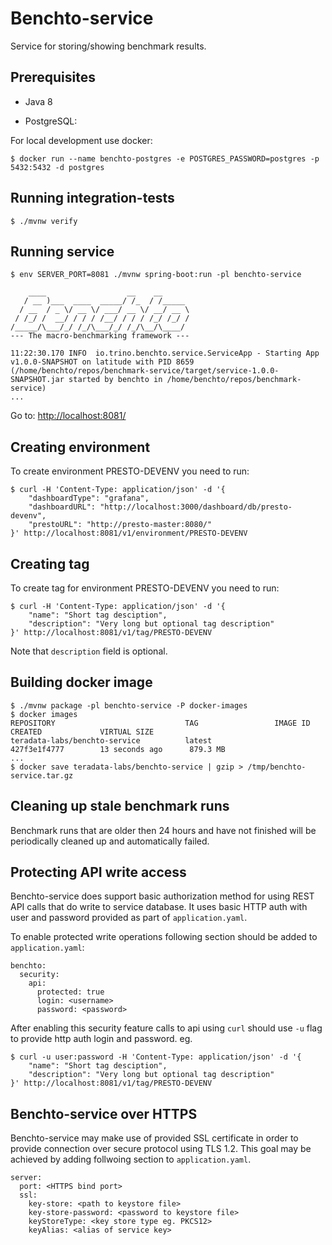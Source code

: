 # Benchto-service

Service for storing/showing benchmark results.

## Prerequisites

* Java 8

* PostgreSQL:

For local development use docker:

```
$ docker run --name benchto-postgres -e POSTGRES_PASSWORD=postgres -p 5432:5432 -d postgres
```

## Running integration-tests

```
$ ./mvnw verify
```

## Running service

```
$ env SERVER_PORT=8081 ./mvnw spring-boot:run -pl benchto-service

    ____                  __    __      
   / __ )___  ____  _____/ /_  / /_____ 
  / __  / _ \/ __ \/ ___/ __ \/ __/ __ \
 / /_/ /  __/ / / / /__/ / / / /_/ /_/ /
/_____/\___/_/ /_/\___/_/ /_/\__/\____/ 
--- The macro-benchmarking framework ---

11:22:30.170 INFO  io.trino.benchto.service.ServiceApp - Starting App v1.0.0-SNAPSHOT on latitude with PID 8659 (/home/benchto/repos/benchmark-service/target/service-1.0.0-SNAPSHOT.jar started by benchto in /home/benchto/repos/benchmark-service)
...
```

Go to: [http://localhost:8081/](http://localhost:8081/)

## Creating environment

To create environment PRESTO-DEVENV you need to run:

```
$ curl -H 'Content-Type: application/json' -d '{
    "dashboardType": "grafana",
    "dashboardURL": "http://localhost:3000/dashboard/db/presto-devenv",
    "prestoURL": "http://presto-master:8080/"
}' http://localhost:8081/v1/environment/PRESTO-DEVENV
```

## Creating tag

To create tag for environment PRESTO-DEVENV you need to run:

```
$ curl -H 'Content-Type: application/json' -d '{
    "name": "Short tag desciption",
    "description": "Very long but optional tag description"
}' http://localhost:8081/v1/tag/PRESTO-DEVENV

```

Note that `description` field is optional.

## Building docker image

```
$ ./mvnw package -pl benchto-service -P docker-images
$ docker images
REPOSITORY                             TAG                 IMAGE ID            CREATED             VIRTUAL SIZE
teradata-labs/benchto-service          latest              427f3e1f4777        13 seconds ago      879.3 MB
...
$ docker save teradata-labs/benchto-service | gzip > /tmp/benchto-service.tar.gz
```

## Cleaning up stale benchmark runs

Benchmark runs that are older then 24 hours and have not finished will be periodically cleaned up and automatically failed.

## Protecting API write access

Benchto-service does support basic authorization method for using REST API calls that do write to service database.
It uses basic HTTP auth with user and password provided as part of `application.yaml`.

To enable protected write operations following section should be added to `application.yaml`:
```
benchto:
  security:
    api:
      protected: true
      login: <username>
      password: <password>
```

After enabling this security feature calls to api using `curl` should use `-u` flag to provide http auth login and password.
eg.
```
$ curl -u user:password -H 'Content-Type: application/json' -d '{
    "name": "Short tag desciption",
    "description": "Very long but optional tag description"
}' http://localhost:8081/v1/tag/PRESTO-DEVENV
```

## Benchto-service over HTTPS

Benchto-service may make use of provided SSL certificate in order to provide connection over secure protocol using TLS 1.2.
This goal may be achieved by adding follwoing section to `application.yaml`.
```
server:
  port: <HTTPS bind port>
  ssl:
    key-store: <path to keystore file>
    key-store-password: <password to keystore file>
    keyStoreType: <key store type eg. PKCS12>
    keyAlias: <alias of service key>
```


